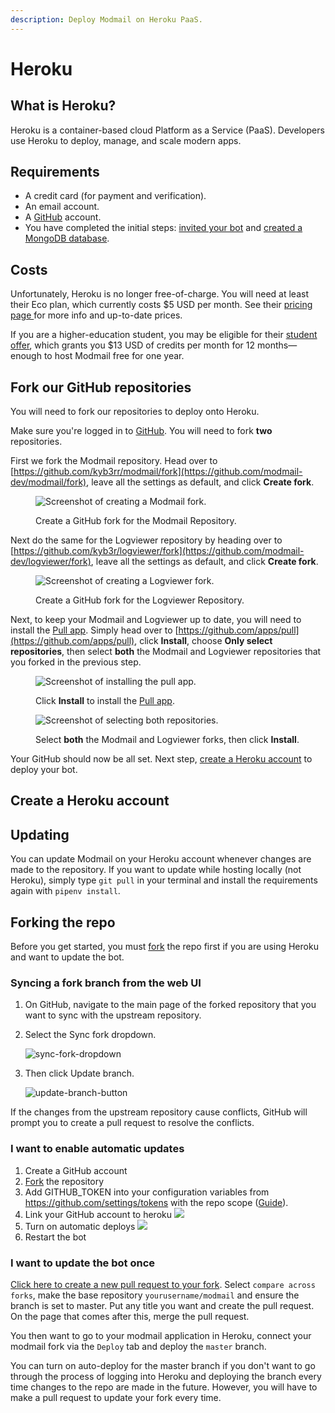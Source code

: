 ```yaml
---
description: Deploy Modmail on Heroku PaaS.
---
```


# Heroku

## What is Heroku? <a href="#what-is-railway" id="what-is-railway"></a>

Heroku is a container-based cloud Platform as a Service (PaaS). Developers use Heroku to deploy, manage, and scale modern apps.

## Requirements <a href="#requirements" id="requirements"></a>

* A credit card (for payment and verification).
* An email account.
* A [GitHub](https://github.com/signup) account.
* You have completed the initial steps: [invited your bot](./#create-a-discord-bot) and [created a MongoDB database](./#create-a-mongodb-database).

## Costs

Unfortunately, Heroku is no longer free-of-charge. You will need at least their Eco plan, which currently costs $5 USD per month. See their [pricing page ](https://www.heroku.com/pricing)for more info and up-to-date prices.

If you are a higher-education student, you may be eligible for their [student offer](https://www.heroku.com/github-students), which grants you $13 USD of credits per month for 12 months—enough to host Modmail free for one year.

## Fork our GitHub repositories

You will need to fork our repositories to deploy onto Heroku.

Make sure you're logged in to [GitHub](https://github.com/). You will need to fork **two** repositories.&#x20;

First we fork the Modmail repository. Head over to [https://github.com/kyb3rr/modmail/fork](https://github.com/modmail-dev/modmail/fork), leave all the settings as default, and click **Create fork**.

<figure><img src="../.gitbook/assets/RW1.png" alt="Screenshot of creating a Modmail fork."><figcaption><p>Create a GitHub fork for the Modmail Repository.</p></figcaption></figure>

Next do the same for the Logviewer repository by heading over to [https://github.com/kyb3r/logviewer/fork](https://github.com/modmail-dev/logviewer/fork), leave all the settings as default, and click **Create fork**.

<figure><img src="../.gitbook/assets/RW2.png" alt="Screenshot of creating a Logviewer fork."><figcaption><p>Create a GitHub fork for the Logviewer Repository.</p></figcaption></figure>

Next, to keep your Modmail and Logviewer up to date, you will need to install the [Pull app](https://github.com/apps/pull). Simply head over to [https://github.com/apps/pull](https://github.com/apps/pull), click **Install**, choose **Only select repositories**, then select **both** the Modmail and Logviewer repositories that you forked in the previous step.&#x20;

<div>

<figure><img src="../.gitbook/assets/RW3.png" alt="Screenshot of installing the pull app."><figcaption><p>Click <strong>Install</strong> to install the <a href="https://github.com/apps/pull">Pull app</a>.</p></figcaption></figure>

 

<figure><img src="../.gitbook/assets/RW4.png" alt="Screenshot of selecting both repositories."><figcaption><p>Select <strong>both</strong> the Modmail and Logviewer forks, then click <strong>Install</strong>.</p></figcaption></figure>

</div>

Your GitHub should now be all set. Next step, [create a Heroku account](heroku.md#create-a-heroku-account) to deploy your bot.

## Create a Heroku account





## Updating

You can update Modmail on your Heroku account whenever changes are made to the repository. If you want to update while hosting locally (not Heroku), simply type `git pull` in your terminal and install the requirements again with `pipenv install`.

## Forking the repo

Before you get started, you must [fork](https://github.com/modmail-dev/modmail/fork) the repo first if you are using Heroku and want to update the bot.

### Syncing a fork branch from the web UI

1. On GitHub, navigate to the main page of the forked repository that you want to sync with the upstream repository.
2.  Select the Sync fork dropdown.

    ![sync-fork-dropdown](https://user-images.githubusercontent.com/70805800/194696934-5333af5d-165e-4873-b5b7-bd01f0461185.png)
3.  Then click Update branch.

    ![update-branch-button](https://user-images.githubusercontent.com/70805800/194696947-68891d50-a624-4901-a03d-e49564852a23.png)

If the changes from the upstream repository cause conflicts, GitHub will prompt you to create a pull request to resolve the conflicts.

### I want to enable automatic updates

1. Create a GitHub account
2. [Fork](https://github.com/modmail-dev/modmail/fork) the repository
3. Add GITHUB\_TOKEN into your configuration variables from https://github.com/settings/tokens with the repo scope ([Guide](https://github.com/modmail-dev/modmail/wiki/Installation-\(cont.\)#4-how-to-obtain-your-github\_token---required-for-the-update-command-)).
4. Link your GitHub account to heroku ![](https://i.imgur.com/qjWraS0.png)
5. Turn on automatic deploys ![](https://i.imgur.com/jgUVl7f.png)
6. Restart the bot

### I want to update the bot once

[Click here to create a new pull request to your fork](https://github.com/modmail-dev/modmail/pull/new/master). Select `compare across forks`, make the base repository `yourusername/modmail` and ensure the branch is set to master. Put any title you want and create the pull request. On the page that comes after this, merge the pull request.

You then want to go to your modmail application in Heroku, connect your modmail fork via the `Deploy` tab and deploy the `master` branch.

You can turn on auto-deploy for the master branch if you don't want to go through the process of logging into Heroku and deploying the branch every time changes to the repo are made in the future. However, you will have to make a pull request to update your fork every time.

